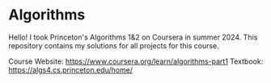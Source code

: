 # Algorithms
Hello! I took Princeton's Algorithms 1&2 on Coursera in summer 2024. This repository contains my solutions for all projects for this course.

Course Website: https://www.coursera.org/learn/algorithms-part1
Textbook: https://algs4.cs.princeton.edu/home/
